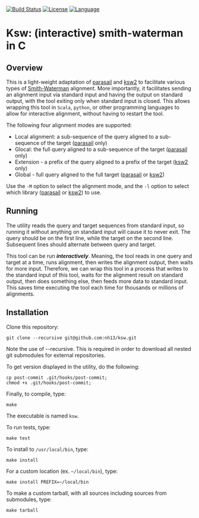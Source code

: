 [![Build Status](https://travis-ci.org/nh13/ksw.svg?branch=master)](https://travis-ci.org/nh13/ksw)
[![License](http://img.shields.io/badge/license-MIT-blue.svg)](https://github.com/nh13/ksw/blob/master/LICENSE)
[![Language](http://img.shields.io/badge/language-c-brightgreen.svg)](http://devdocs.io/c/)

# Ksw: (interactive) smith-waterman in C

## <a name="overview"></a>Overview

This is a light-weight adaptation of [parasail](https://github.com/jeffdaily/parasail) and [ksw2](https://github.com/lh3/ksw2) to facilitate various types of [Smith-Waterman](https://en.wikipedia.org/wiki/Smith%E2%80%93Waterman_algorithm) alignment.
More importantly, it facilitates sending an alignment input via standard input and having the output on standard output, with the tool exiting only when standard input is closed.
This allows wrapping this tool in `Scala`, `python`, or other programming languages to allow for interactive alignment, without having to restart the tool.

The following four alignment modes are supported:

* Local alignment: a sub-sequence of the query aligned to a sub-sequence of the target ([parasail](https://github.com/jeffdaily/parasail) only)
* Glocal: the full query aligned to a sub-sequence of the target ([parasail](https://github.com/jeffdaily/parasail) only)
* Extension - a prefix of the query aligned to a prefix of the target ([ksw2](https://github.com/lh3/ksw2) only)
* Global - full query aligned to the full target ([parasail](https://github.com/jeffdaily/parasail) or [ksw2](https://github.com/lh3/ksw2))

Use the `-M` option to select the alignment mode, and the `-l` option to select which library ([parasail](https://github.com/jeffdaily/parasail) or [ksw2](https://github.com/lh3/ksw2)) to use.

## <a name="running"></a>Running

The utility reads the query and target sequences from standard input, so running it without anything on standard input will cause it to never exit.
The query should be on the first line, while the target on the second line.
Subsequent lines should alternate between query and target.

This tool can be run **_interactively_**.  Meaning, the tool reads in one query and target at a time, runs alignment, then writes the alignment output, then waits for more input.
Therefore, we can wrap this tool in a process that writes to the standard input of this tool, waits for the alignment result on standard output, then does something else, then feeds more data to standard input.
This saves time executing the tool each time for thousands or millions of alignments.

## <a name="installation"></a>Installation

Clone this repository:

```
git clone --recursive git@github.com:nh13/ksw.git
```
Note the use of --recursive. This is required in order to download all nested git submodules for external repositories.


To get version displayed in the utility, do the following:

```
cp post-commit .git/hooks/post-commit;
chmod +x .git/hooks/post-commit;
```

Finally, to compile, type:

```
make
```

The executable is named `ksw`.

To run tests, type:

```
make test
```

To install to `/usr/local/bin`, type:

```
make install
```

For a custom location (ex. `~/local/bin`), type:

```
make install PREFIX=~/local/bin
```

To make a custom tarball, with all sources including sources from submodules, type:

```
make tarball
```
